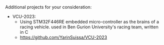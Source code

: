Additional projects for your consideration:

- VCU-2023:
  - Using STM32F446RE embedded micro-controller as the brains of a racing vehicle. used in Ben Gurion University's racing team, written in C
  - https://github.com/YarinSuissa/VCU-2023
